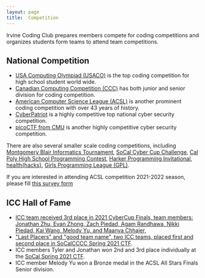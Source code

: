 ```yaml
---
layout: page
title:  Competition
---
```


Irvine Coding Club prepares members compete for coding competitions and organizes students form teams to attend team competitions.

## National Competition
* [USA Computing Olympiad (USACO)](http://usaco.org/index.php) is the top coding competition for high school student world wide.
* [Canadian Computing Competition (CCC)](https://www.competitionsciences.org/competitions/canadian-computing-competition/) has both junior and senior division for coding competition.
* [American Computer Science League (ACSL)](https://www.acsl.org/) is another prominent coding competition with over 43 years of history.
* [CyberPatriot](https://www.uscyberpatriot.org/) is a highly competitive top national cyber security competition.
* [picoCTF from CMU](https://picoctf.org/) is another highly competitive cyber security competition.

There are also several smaller scale coding competitions, including [Montgomery Blair Informatics Tournament](https://mbit.mbhs.edu/), [SoCal Cyber Cup Challenge](https://cyberskyline.com/events/socalccc), [Cal Poly High School Programming Contest](https://www.cpp.edu/~hspc/), [Harker Programming Invitational](https://web.harker.org/programming/), [health{hacks}](https://healthhacks.tech/), [Girls Programming League (GPL)](https://www.girlsprogrammingleague.org/).

If you are interested in attending ACSL competition 2021-2022 season, please fill [this survey form](https://forms.gle/G7gAhVgqa3RVUQZ98)


## ICC Hall of Fame

* [ICC team received 3rd place in 2021 CyberCup Finals, team members: Jonathan Zhu, Evan Zhong, Zach Piedad, Agam Randhawa, Nikki Piedad, Kai Wang, Melody Yu, and Maanya Chhajer, ](/2021/05/21/socal-cyber-cup-2021.html)
* ["Last Placers" and "good team name", two ICC teams, placed first and second place in SoCalCCCC Spring 2021 CTF](https://socalcccc.ctfd.io/scoreboard).
* ICC members Tyler and Jonathan won 2nd and 3rd place individually at the [SoCal Spring 2021 CTF](https://socalcccc.ctfd.io/scoreboard).
* ICC member Melody Yu won a Bronze medal in the ACSL All Stars Finals Senior division.
